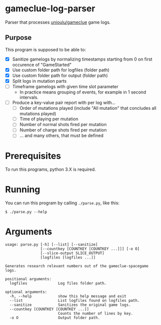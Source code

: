 # gameclue-log-parser

Parser that processes [unioulu/gameclue] game logs.

## Purpose

This program is supposed to be able to:
  - [x] Sanitize gamelogs by normalizing timestamps starting from 0 on first occurence of "GameStarted"
  - [x] Use custom folder path for logfiles (folder path)
  - [x] Use custom folder path for output (folder path)
  - [x] Split logs in mutation parts
  - [ ] Timeframe gamelogs with given time slot parameter
    - In practice means grouping of events, for example in 1 second intervals.
  - [ ] Produce a key-value pair report with per log with...
    - [ ] Order of mutations played (include "All mutation" that concludes all mutations played)
    - [ ] Time of playing per mutation
    - [ ] Number of normal shots fired per mutation
    - [ ] Number of charge shots fired per mutation
    - [ ] ... and many others, that must be defined

# Prerequisites

To run this programs, python 3.X is required.

# Running

You can run this program by calling ``./parse.py``, like this:
```shell
$ ./parse.py --help
```

# Arguments

```
usage: parse.py [-h] [--list] [--sanitize]
                [--countkey [COUNTKEY [COUNTKEY ...]]] [-o O]
                [--slice-output SLICE_OUTPUT]
                [logfiles [logfiles ...]]

Generates research relevant numbers out of the gameclue-spacegame logs.

positional arguments:
  logfiles              Log files folder path.

optional arguments:
  -h, --help            show this help message and exit
  --list                List logfiles found on logfiles path.
  --sanitize            Sanitizes the original game logs.
  --countkey [COUNTKEY [COUNTKEY ...]]
                        Counts the number of lines by key.
  -o O                  Output folder path.
```

[unioulu/gameclue]: (https://github.com/unioulu/gameclue)

